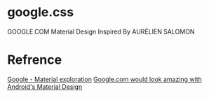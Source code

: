 google.css
==========

GOOGLE.COM Material Design Inspired By AURÉLIEN SALOMON


# Refrence
[Google - Material exploration](https://dribbble.com/shots/1790652-Google-Material-exploration)
[Google.com would look amazing with Android's Material Design](http://www.theverge.com/2014/12/4/7331767/google-com-material-design-concept)
